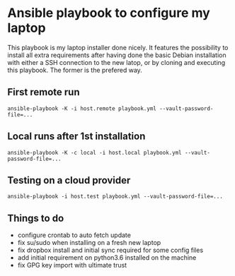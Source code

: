 # Ansible playbook to configure my laptop

This playbook is my laptop installer done nicely. It features the possibility to install all extra requirements after having done the basic Debian installation with either a SSH connection to the new latop, or by cloning and executing this playbook. The former is the prefered way.

## First remote run

`ansible-playbook -K -i host.remote playbook.yml --vault-password-file=...`

## Local runs after 1st installation

`ansible-playbook -K -c local -i host.local playbook.yml --vault-password-file=...`

## Testing on a cloud provider
`ansible-playbook -i host.test playbook.yml --vault-password-file=...`

## Things to do

- configure crontab to auto fetch update
- fix su/sudo when installing on a fresh new laptop
- fix dropbox install and initial sync required for some config files
- add initial requirement on python3.6 installed on the machine
- fix GPG key import with ultimate trust
